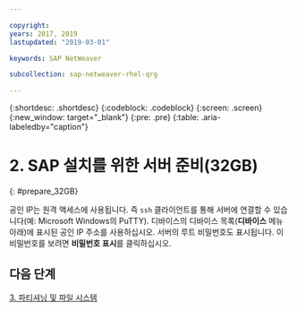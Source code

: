 ```yaml
---

copyright:
years: 2017, 2019
lastupdated: "2019-03-01"

keywords: SAP NetWeaver

subcollection: sap-netweaver-rhel-qrg

---
```


{:shortdesc: .shortdesc}
{:codeblock: .codeblock}
{:screen: .screen}
{:new_window: target="_blank"}
{:pre: .pre}
{:table: .aria-labeledby="caption"}

# 2. SAP 설치를 위한 서버 준비(32GB)
{: #prepare_32GB}

공인 IP는 원격 액세스에 사용됩니다. 즉 `ssh` 클라이언트를 통해 서버에 연결할 수 있습니다(예: Microsoft Windows의 PuTTY). 디바이스의 디바이스 목록(**디바이스** 메뉴 아래)에 표시된 공인 IP 주소를 사용하십시오. 서버의 루트 비밀번호도 표시됩니다. 이 비밀번호를 보려면 **비밀번호 표시**를 클릭하십시오.

## 다음 단계

 [3. 파티셔닝 및 파일 시스템](/docs/infrastructure/sap-netweaver-rhel-qrg?topic=sap-netweaver-rhel-qrg-partition_32GB)
